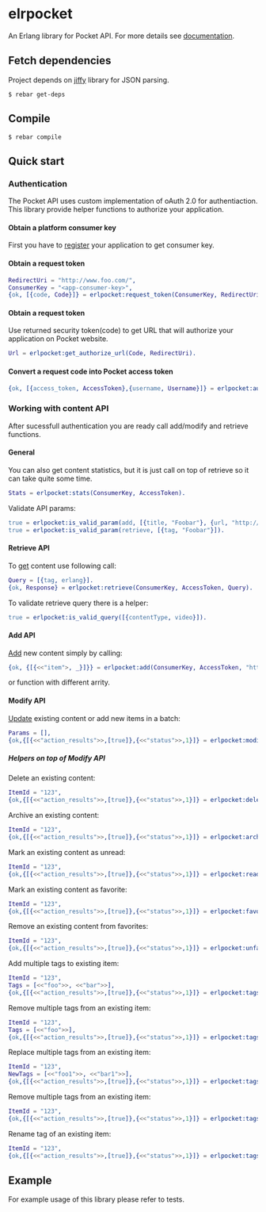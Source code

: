 elrpocket
=========

An Erlang library for Pocket API. For more details see [documentation][1].

## Fetch dependencies

Project depends on [jiffy][3] library for JSON parsing.
```
$ rebar get-deps
```

## Compile
```
$ rebar compile
```

## Quick start

### Authentication
The Pocket API uses custom implementation of oAuth 2.0 for authentiaction.
This library provide helper functions to authorize your application.

#### Obtain a platform consumer key
First you have to [register][3] your application to get consumer key.

#### Obtain a request token
```erlang
RedirectUri = "http://www.foo.com/",
ConsumerKey = "<app-consumer-key>",
{ok, [{code, Code}]} = erlpocket:request_token(ConsumerKey, RedirectUri).
```
#### Obtain a request token
Use returned security token(code) to get URL that will authorize your
application on Pocket website.
```erlang
Url = erlpocket:get_authorize_url(Code, RedirectUri).
```

#### Convert a request code into Pocket access token
```erlang
{ok, [{access_token, AccessToken},{username, Username}]} = erlpocket:authorize(ConsumerKey, Code).
```

### Working with content API
After sucessfull authentication you are ready call add/modify and retrieve functions.

#### General

You can also get content statistics, but it is just call on top of retrieve so it can take quite some time.
```erlang
Stats = erlpocket:stats(ConsumerKey, AccessToken).
```

Validate API params:
```erlang
true = erlpocket:is_valid_param(add, [{title, "Foobar"}, {url, "http://foobar"}]).
true = erlpocket:is_valid_param(retrieve, [{tag, "Foobar"}]).
```

#### Retrieve API
To [get][4] content use following call:
```erlang
Query = [{tag, erlang}].
{ok, Response} = erlpocket:retrieve(ConsumerKey, AccessToken, Query).
```
To validate retrieve query there is a helper:
```erlang
true = erlpocket:is_valid_query([{contentType, video}]).
```

#### Add API
[Add][5] new content simply by calling:
```erlang
{ok, {[{<<"item">, _}]}} = erlpocket:add(ConsumerKey, AccessToken, "http://foobar/").
```
or function with different arrity.

#### Modify API
[Update][6] existing content or add new items in a batch:
```erlang
Params = [],
{ok,{[{<<"action_results">>,[true]},{<<"status">>,1}]} = erlpocket:modify(ConsumerKey, AccessToken, Params).
```
##### Helpers on top of Modify API
Delete an existing content:
```erlang
ItemId = "123",
{ok,{[{<<"action_results">>,[true]},{<<"status">>,1}]} = erlpocket:delete(ConsumerKey, AccessToken, ItemId).
```

Archive an existing content:
```erlang
ItemId = "123",
{ok,{[{<<"action_results">>,[true]},{<<"status">>,1}]} = erlpocket:archive(ConsumerKey, AccessToken, ItemId).
```

Mark an existing content as unread:
```erlang
ItemId = "123",
{ok,{[{<<"action_results">>,[true]},{<<"status">>,1}]} = erlpocket:readd(ConsumerKey, AccessToken, ItemId).
```

Mark an existing content as favorite:
```erlang
ItemId = "123",
{ok,{[{<<"action_results">>,[true]},{<<"status">>,1}]} = erlpocket:favorite(ConsumerKey, AccessToken, ItemId).
```

Remove an existing content from favorites:
```erlang
ItemId = "123",
{ok,{[{<<"action_results">>,[true]},{<<"status">>,1}]} = erlpocket:unfavorite(ConsumerKey, AccessToken, ItemId).
```

Add multiple tags to existing item:
```erlang
ItemId = "123",
Tags = [<<"foo">>, <<"bar">>],
{ok,{[{<<"action_results">>,[true]},{<<"status">>,1}]} = erlpocket:tags_add(ConsumerKey, AccessToken, ItemId, Tags).
````

Remove multiple tags from an existing item:
```erlang
ItemId = "123",
Tags = [<<"foo">>],
{ok,{[{<<"action_results">>,[true]},{<<"status">>,1}]} = erlpocket:tags_remove(ConsumerKey, AccessToken, ItemId, Tags).
````

Replace multiple tags from an existing item:
```erlang
ItemId = "123",
NewTags = [<<"foo1">>, <<"bar1">>],
{ok,{[{<<"action_results">>,[true]},{<<"status">>,1}]} = erlpocket:tags_replace(ConsumerKey, AccessToken, ItemId, NewTags).
````

Remove multiple tags from an existing item:
```erlang
ItemId = "123",
{ok,{[{<<"action_results">>,[true]},{<<"status">>,1}]} = erlpocket:tags_clear(ConsumerKey, AccessToken, ItemId).
````

Rename tag of an existing item:
```erlang
ItemId = "123",
{ok,{[{<<"action_results">>,[true]},{<<"status">>,1}]} = erlpocket:tags_rename(ConsumerKey, AccessToken, ItemId, <<"foo">>, <<"foo1">>).
````

## Example
For example usage of this library please refer to tests.

[1]: http://getpocket.com/developer/docs/overview
[2]: http://getpocket.com/developer/apps/new
[3]: https://github.com/davisp/jiffy
[4]: http://getpocket.com/developer/docs/v3/retrieve
[5]: http://getpocket.com/developer/docs/v3/add
[6]: http://getpocket.com/developer/docs/v3/modify
